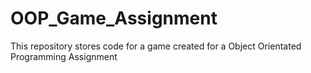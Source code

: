 # OOP_Game_Assignment
This repository stores code for a game created for a Object Orientated Programming Assignment
